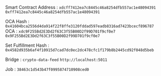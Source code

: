 Smart Contract Address : 
    ```xdcff7412ea7c8445c46a8254dfb557ac1e48094391```
    ```0xff7412ea7c8445c46a8254dfb557ac1e48094391```

OCA Hash :
    ```0x41604bca2556d4da914f22f8ffe3120fddad597eadb8316ad7423bcecf896787```
OCA :
    ```xdc9F255Bd2E3Dd2f63C3f55B00D2f99D701f9cf0e7```
    ```0x9F255Bd2E3Dd2f63C3f55B00D2f99D701f9cf0e7```

Set Fulfillment Hash :
    ```0x4582d935b6af4f10915d7cad7dc0ec2dc478cfc1f179b8b2445cd92f048d5beb```

Bridge :
    ```crypto-data-feed```
    ```http://localhost:5011```

Job :
    ```38463c1d543b47f0995874710908ced0```